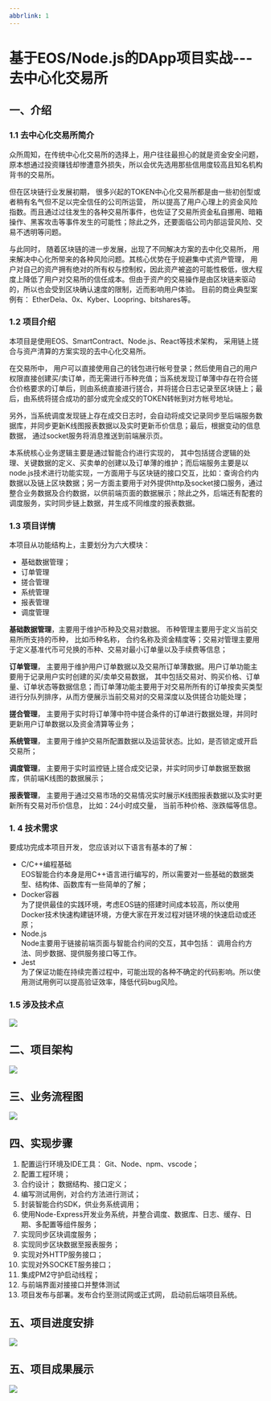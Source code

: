```yaml
---
abbrlink: 1
---
```

# 基于EOS/Node.js的DApp项目实战---去中心化交易所

## 一、介绍
### 1.1 去中心化交易所简介
众所周知，在传统中心化交易所的选择上，用户往往最担心的就是资金安全问题，原本想通过投资赚钱却惨遭意外损失，所以会优先选用那些信用度较高且知名机构背书的交易所。

但在区块链行业发展初期， 很多兴起的TOKEN中心化交易所都是由一些初创型或者稍有名气但不足以完全信任的公司所运营， 所以提高了用户心理上的资金风险指数。而且通过过往发生的各种交易所事件，也佐证了交易所资金私自挪用、暗箱操作、黑客攻击等事件发生的可能性；除此之外，还要面临公司内部运营风险、交易不透明等问题。

与此同时， 随着区块链的进一步发展，出现了不同解决方案的去中化交易所， 用来解决中心化所带来的各种风险问题。其核心优势在于规避集中式资产管理， 用户对自己的资产拥有绝对的所有权与控制权，因此资产被盗的可能性极低，很大程度上降低了用户对交易所的信任成本。但由于资产的交易操作是由区块链来驱动的，所以也会受到区块确认速度的限制，近而影响用户体验。
目前的商业典型案例有： EtherDela、0x、Kyber、Loopring、bitshares等。

### 1.2 项目介绍
本项目是使用EOS、SmartContract、Node.js、React等技术架构， 采用链上搓合与资产清算的方案实现的去中心化交易所。

在交易所中， 用户可以直接使用自己的钱包进行帐号登录；然后使用自己的用户权限直接创建买/卖订单，而无需进行币种充值；当系统发现订单薄中存在符合搓合价格要求的订单后，则由系统直接进行搓合，并将搓合日志记录至区块链上；最后，由系统将搓合成功的部分或完全成交的TOKEN转帐到对方帐号地址。

另外，当系统调度发现链上存在成交日志时，会自动将成交记录同步至后端服务数据库，并同步更新K线图报表数据以及实时更新币价信息；最后，根据变动的信息数据， 通过socket服务将消息推送到前端展示页。

本系统核心业务逻辑主要是通过智能合约进行实现的， 其中包括搓合逻辑的处理、关键数据的定义、买卖单的创建以及订单薄的维护；而后端服务主要是以node.js技术进行功能实现，一方面用于与区块链的接口交互，比如：查询合约内数据以及链上区块数据；另一方面主要用于对外提供http及socket接口服务，通过整合业务数据及合约数据，以供前端页面的数据展示；除此之外，后端还有配套的调度服务，实时同步链上数据，并生成不同维度的报表数据。

### 1.3 项目详情

本项目从功能结构上，主要划分为六大模块：
- 基础数据管理； 
- 订单管理
- 搓合管理
- 系统管理
- 报表管理
- 调度管理

**基础数据管理**，主要用于维护币种及交易对数据。 币种管理主要用于定义当前交易所所支持的币种， 比如币种名称， 合约名称及资金精度等；交易对管理主要用于定义基准代币可兑换的币种、交易对最小订单量以及手续费等信息；

**订单管理**， 主要用于维护用户订单数据以及交易所订单薄数据。用户订单功能主要用于记录用户实时创建的买/卖单交易数据， 其中包括交易对、购买价格、订单量、订单状态等数据信息；而订单薄功能主要用于对交易所所有的订单按卖买类型进行分队列排序，从而方便展示当前交易对的交易深度以及供搓合功能处理；

**搓合管理**， 主要用于实时将订单薄中符中搓合条件的订单进行数据处理，并同时更新用户订单数据以及资金清算等业务；

**系统管理**， 主要用于维护交易所配置数据以及运营状态。比如，是否锁定或开启交易所；

**调度管理**， 主要用于实时监控链上搓合成交记录，并实时同步订单数据至数据库，供前端K线图的数据展示；

**报表管理**， 主要用于通过交易市场的交易情况实时展示K线图报表数据以及实时更新所有交易对币价信息， 比如：24小时成交量， 当前币种价格、涨跌幅等信息。

### 1. 4 技术需求
要成功完成本项目开发， 您应该对以下语言有基本的了解： 
- C/C++编程基础  
	EOS智能合约本身是用C++语言进行编写的，所以需要对一些基础的数据类型、结构体、函数库有一些简单的了解；
- Docker容器  
	为了提供最佳的实践环境，考虑EOS链的搭建时间成本较高，所以使用Docker技术快速构建链环境，方便大家在开发过程对链环境的快速启动或还原；
- Node.js  
	Node主要用于链接前端页面与智能合约间的交互，其中包括： 调用合约方法、同步数据、提供服务接口等工作。
- Jest  
	为了保证功能在持续完善过程中，可能出现的各种不确定的代码影响。所以使用测试用例可以提高验证效率，降低代码bug风险。

### 1.5 涉及技术点

![](http://assets.processon.com/chart_image/5c6cee61e4b07fada4ec47a0.png)

## 二、项目架构

![](http://assets.processon.com/chart_image/5c6ccd91e4b07fada4ec1a3a.png)

## 三、业务流程图

![](http://assets.processon.com/chart_image/5c6e043ee4b056ae2a109843.png)

## 四、实现步骤
1. 配置运行环境及IDE工具： Git、Node、npm、vscode；
2. 配置工程环境；
3. 合约设计； 数据结构、接口定义；
4. 编写测试用例，对合约方法进行测试；
5. 封装智能合约SDK，供业务系统调用；
6. 使用Node-Express开发业务系统，并整合调度、数据库、日志、缓存、日期、多配置等组件服务；
7. 实现同步区块调度服务；
8. 实现同步区块数据至报表服务；
9. 实现对外HTTP服务接口；
10. 实现对外SOCKET服务接口；
11. 集成PM2守护启动线程；
12. 与前端界面对接接口并整体测试
13. 项目发布与部署。发布合约至测试网或正式网， 启动前后端项目系统。

## 五、项目进度安排

![](http://assets.processon.com/chart_image/5c6baaf8e4b0fa03ceb804b2.png)

## 五、项目成果展示

![](https://ws3.sinaimg.cn/large/006tKfTcly1g0cmwln6fzj315i0u00vk.jpg)


